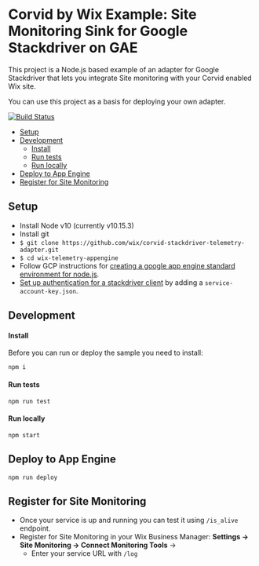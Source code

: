 # Corvid by Wix Example: Site Monitoring Sink for Google Stackdriver on GAE

This project is a Node.js based example of an adapter for Google Stackdriver that lets you integrate Site monitoring with your Corvid enabled Wix site.

You can use this project as a basis for deploying your own adapter. 

[![Build Status](https://travis-ci.org/wix/corvid-stackdriver-telemetry-adapter.svg?branch=master)](https://travis-ci.org/wix/corvid-stackdriver-telemetry-adapter)

  - [Setup](#setup)
  - [Development](#development)
    - [Install](#install)
    - [Run tests](#run-tests)
    - [Run locally](#run-locally)
  - [Deploy to App Engine](#deploy-to-app-engine)
  - [Register for Site Monitoring](#register-for-site-monitoring)



## Setup

- Install Node v10 (currently v10.15.3)
- Install git
- `$ git clone https://github.com/wix/corvid-stackdriver-telemetry-adapter.git`
- `$ cd wix-telemetry-appengine`
- Follow GCP instructions for [creating a google app engine standard environment for node.js](https://cloud.google.com/appengine/docs/standard/nodejs/quickstart).
- [Set up authentication for a stackdriver client](https://cloud.google.com/logging/docs/reference/libraries) by adding a `service-account-key.json`.
 


## Development

#### Install

Before you can run or deploy the sample you need to install:

    npm i

#### Run tests

    npm run test
    
#### Run locally
    
    npm start

## Deploy to App Engine

    npm run deploy

## Register for Site Monitoring
- Once your service is up and running you can test it using `/is_alive` endpoint.
- Register for Site Monitoring in your Wix Business Manager: **Settings -> Site Monitoring -> Connect Monitoring Tools** -> 
  - Enter your service URL with `/log`
